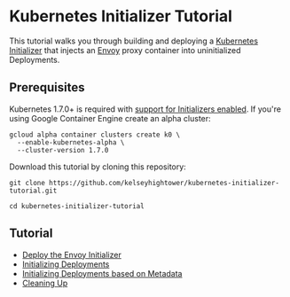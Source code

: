 # Kubernetes Initializer Tutorial

This tutorial walks you through building and deploying a [Kubernetes Initializer](https://kubernetes.io/docs/admin/extensible-admission-controllers/#what-are-initializers) that injects an [Envoy](https://lyft.github.io/envoy) proxy container into uninitialized Deployments. 

## Prerequisites

Kubernetes 1.7.0+ is required with [support for Initializers enabled](https://kubernetes.io/docs/admin/extensible-admission-controllers/#enable-initializers-alpha-feature). If you're using Google Container Engine create an alpha cluster:

```
gcloud alpha container clusters create k0 \
  --enable-kubernetes-alpha \
  --cluster-version 1.7.0
```

Download this tutorial by cloning this repository:

```
git clone https://github.com/kelseyhightower/kubernetes-initializer-tutorial.git
```

```
cd kubernetes-initializer-tutorial
```

## Tutorial

* [Deploy the Envoy Initializer](docs/deploy-envoy-initializer.md)
* [Initializing Deployments](docs/initializing-deployments.md)
* [Initializing Deployments based on Metadata](docs/initializing-deployments-based-on-metadata.md)
* [Cleaning Up](docs/cleanup.md)
